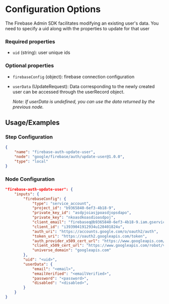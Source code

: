 # Configuration Options

The Firebase Admin SDK facilitates modifying an existing user's data. You need to specify a uid along with the properties to update for that user

### Required properties

-   `uid` (string): user unique ids

### Optional properties

-   `firebaseConfig` (object): firebase connection configuration
-   `userData` (UpdateRequest): Data corresponding to the newly created user can be accessed through the userRecord object.

    <em>Note: If userData is undefined, you can use the data returned by the previous node.</em>

## Usage/Examples

### Step Configuration

```json
{
    "name": "firebase-auth-update-user",
    "node": "google/firebase/auth/update-user@1.0.0",
    "type": "local"
}
```

### Node Configuration

```json
"firebase-auth-update-user": {
    "inputs": {
        "firebaseConfig": {
            "type": "service_account",
            "project_id": "b9365840-6ef3-4b18-9",
            "private_key_id": "asdpjoiasjpoasdjopsdapo",
            "private_key": "nkoasdkoasdioasdpoj",
            "client_email": "firebaseq@b9365840-6ef3-4b18-9.iam.gserviceaccount.com",
            "client_id": "i3939041912934u128401824u",
            "auth_uri": "https://accounts.google.com/o/oauth2/auth",
            "token_uri": "https://oauth2.googleapis.com/token",
            "auth_provider_x509_cert_url": "https://www.googleapis.com/oauth2/v1/certs",
            "client_x509_cert_url": "https://www.googleapis.com/robot/v1/metadata/x509/firebaseq%4b9365840-6ef3-4b18-9.iam.gserviceaccount.com",
            "universe_domain": "googleapis.com"
        },
        "uid": "<uid>",
        "userData": {
            "email": "<email>",
            "emailVerified": "<emailVerified>",
            "password": "<password>",
            "disabled": "<disabled>",
        }
    }
}
```
